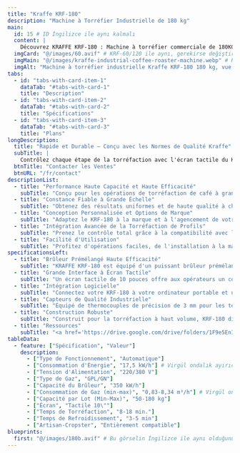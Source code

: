 ```yaml
---
title: "Kraffe KRF-180"
description: "Machine à Torréfier Industrielle de 180 kg"
main:
  id: 15 # ID İngilizce ile aynı kalmalı
  content: |
    Découvrez KRAFFE KRF-180 : Machine à torréfier commerciale de 180KG, conçue pour les torréfacteurs à grand volume et la production à forte demande, offrant une constance inégalée, des résultats de haute qualité et des performances optimales pour la production de masse.
  imgCard: "@/images/60.avif" # KRF-60/120 ile aynı, gerekirse değiştirin
  imgMain: "@/images/kraffe-industrial-coffee-roaster-machine.webp" # KRF-60/120 ile aynı, gerekirse değiştirin
  imgAlt: "Machine à torréfier industrielle Kraffe KRF-180 180 kg, vue de côté"
tabs:
  - id: "tabs-with-card-item-1"
    dataTab: "#tabs-with-card-1"
    title: "Description"
  - id: "tabs-with-card-item-2"
    dataTab: "#tabs-with-card-2"
    title: "Spécifications"
  - id: "tabs-with-card-item-3"
    dataTab: "#tabs-with-card-3"
    title: "Plans"
longDescription:
  title: "Rapide et Durable – Conçu avec les Normes de Qualité Kraffe"
  subTitle: |
    Contrôlez chaque étape de la torréfaction avec l'écran tactile du KRF-180 et profitez de la torréfaction automatique de profils via des logiciels tiers. Personnalisez la couleur, les détails et les fonctionnalités pour créer le torréfacteur industriel parfait pour votre entreprise.
  btnTitle: "Contacter les Ventes"
  btnURL: "/fr/contact"
descriptionList:
  - title: "Performance Haute Capacité et Haute Efficacité"
    subTitle: "Conçu pour les opérations de torréfaction de café à grande échelle, KRAFFE KRF-180 dispose d'un puissant brûleur prémélangé modulé et d'une isolation avancée pour maximiser l'efficacité énergétique et minimiser les pertes de chaleur, même dans des contextes de production continue."
  - title: "Constance Fiable à Grande Échelle"
    subTitle: "Obtenez des résultats uniformes et de haute qualité à chaque torréfaction. La construction robuste du KRF-180, ses commandes variables précises et ses capteurs de température réactifs garantissent la constance, quelle que soit la taille du lot ou la fréquence de torréfaction."
  - title: "Conception Personnalisée et Options de Marque"
    subTitle: "Adaptez le KRF-180 à la marque et à l'agencement de votre torréfaction. Choisissez parmi une gamme de couleurs et de configurations, et ajoutez directement le logo de votre entreprise sur la machine pour une affirmation audacieuse et professionnelle dans votre espace de production."
  - title: "Intégration Avancée de la Torréfaction de Profils"
    subTitle: "Prenez le contrôle total grâce à la compatibilité avec les logiciels de torréfaction tiers. KRF-180 permet un profilage précis pour chaque origine et niveau de torréfaction, facilitant la reproduction de résultats exceptionnels sur de grands volumes."
  - title: "Facilité d'Utilisation"
    subTitle: "Profitez d'opérations faciles, de l'installation à la maintenance. Les torréfacteurs KRAFFE sont conçus pour une configuration fluide et un entretien simple, vous permettant de vous concentrer sur la perfection de vos torréfactions."
specificationsLeft:
  - title: "Brûleur Prémélangé Haute Efficacité"
    subTitle: "KRAFFE KRF-180 est équipé d'un puissant brûleur prémélangé modulé qui assure une distribution de chaleur rapide et uniforme avec une faible consommation de gaz, idéal pour la torréfaction de gros lots et soucieuse de l'énergie."
  - title: "Grande Interface à Écran Tactile"
    subTitle: "Un écran tactile de 10 pouces offre aux opérateurs un contrôle total avec surveillance de la température en temps réel, suivi du temps de développement et étiquetage des variables clés pour une répétabilité précise."
  - title: "Intégration Logicielle"
    subTitle: "Connectez votre KRF-180 à votre ordinateur portable et utilisez votre logiciel de torréfaction préféré. Créez, enregistrez et exécutez des profils de torréfaction personnalisés pour maintenir une qualité constante à chaque lot."
  - title: "Capteurs de Qualité Industrielle"
    subTitle: "Équipé de thermocouples de précision de 3 mm pour les températures des grains et de l'environnement, le KRF-180 fournit des informations fiables en temps réel pour un contrôle total de chaque étape de la torréfaction."
  - title: "Construction Robuste"
    subTitle: "Construit pour la torréfaction à haut volume, KRF-180 dispose d'un châssis en acier renforcé, de mécanismes de tambour durables et de composants à longue durée de vie, garantissant des performances fluides et ininterrompues dans des environnements de production exigeants."
  - title: "Ressources"
    subTitle: "<a href='https://drive.google.com/drive/folders/1F9e5EnI17jGkLRrw7HO03CCXrCJqcPnb' target='_blank' rel='noopener noreferrer' class='text-orange-500 hover:text-orange-600 dark:text-orange-400 dark:hover:text-orange-300 hover:underline'>Télécharger les Manuels Utilisateur et Catalogues</a>"
tableData:
  - feature: ["Spécification", "Valeur"]
    description:
      - ["Type de Fonctionnement", "Automatique"]
      - ["Consommation d'Énergie", "17,5 kW/h"] # Virgül ondalık ayırıcı olarak kullanıldı
      - ["Tension d'Alimentation", "220/380 V"]
      - ["Type de Gaz", "GPL/GN"]
      - ["Capacité du Brûleur", "350 kW/h"]
      - ["Consommation de Gaz (min-max)", "0,83-8,34 m³/h"] # Virgül ondalık ayırıcı olarak kullanıldı
      - ["Capacité par Lot (Min-Max)", "50-180 kg"]
      - ["Écran", "Tactile 10\""]
      - ["Temps de Torréfaction", "8-18 min."]
      - ["Temps de Refroidissement", "3-5 min"]
      - ["Artisan-Cropster", "Entièrement compatible"]
blueprints:
  first: "@/images/180b.avif" # Bu görselin İngilizce ile aynı olduğunu varsayıyorum
---
```


